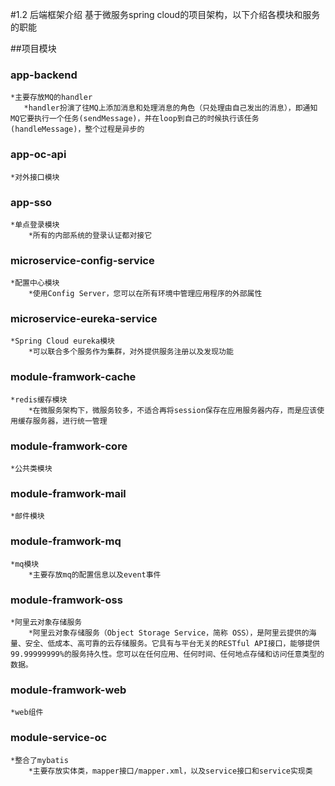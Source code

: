 #1.2 后端框架介绍
基于微服务spring cloud的项目架构，以下介绍各模块和服务的职能

##项目模块
### app-backend
	*主要存放MQ的handler
	   *handler扮演了往MQ上添加消息和处理消息的角色（只处理由自己发出的消息），即通知MQ它要执行一个任务(sendMessage)，并在loop到自己的时候执行该任务(handleMessage)，整个过程是异步的
### app-oc-api
	*对外接口模块
### app-sso
	*单点登录模块
		*所有的内部系统的登录认证都对接它
### microservice-config-service
	*配置中心模块
		*使用Config Server，您可以在所有环境中管理应用程序的外部属性
### microservice-eureka-service
	*Spring Cloud eureka模块
		*可以联合多个服务作为集群，对外提供服务注册以及发现功能
### module-framwork-cache
	*redis缓存模块
		*在微服务架构下，微服务较多，不适合再将session保存在应用服务器内存，而是应该使用缓存服务器，进行统一管理
### module-framwork-core
	*公共类模块
### module-framwork-mail
	*邮件模块
### module-framwork-mq
	*mq模块
		*主要存放mq的配置信息以及event事件
### module-framwork-oss
	*阿里云对象存储服务
		*阿里云对象存储服务（Object Storage Service，简称 OSS），是阿里云提供的海量、安全、低成本、高可靠的云存储服务。它具有与平台无关的RESTful API接口，能够提供99.99999999%的服务持久性。您可以在任何应用、任何时间、任何地点存储和访问任意类型的数据。
### module-framwork-web
	*web组件
### module-service-oc
	*整合了mybatis
		*主要存放实体类，mapper接口/mapper.xml，以及service接口和service实现类